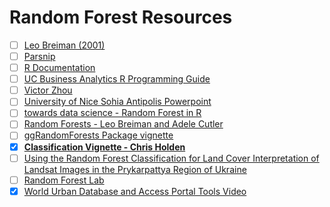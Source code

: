 Random Forest Resources
================

  - [ ] [Leo Breiman
    (2001)](https://www.stat.berkeley.edu/~breiman/randomforest2001.pdf)
  - [ ] [Parsnip](https://parsnip.tidymodels.org/)
  - [ ] [R
    Documentation](https://cran.r-project.org/web/packages/randomForest/randomForest.pdf)
  - [ ] [UC Business Analytics R Programming
    Guide](https://uc-r.github.io/random_forests)
  - [ ] [Victor
    Zhou](https://victorzhou.com/blog/intro-to-random-forests/)
  - [ ] [University of Nice Sohia Antipolis
    Powerpoint](https://perso.math.univ-toulouse.fr/motimo/files/2013/07/random-forest.pdf)
  - [ ] [towards data science - Random Forest in
    R](https://towardsdatascience.com/random-forest-in-r-f66adf80ec9)
  - [ ] [Random Forests - Leo Breiman and Adele
    Cutler](https://www.stat.berkeley.edu/~breiman/RandomForests/cc_home.htm)
  - [ ] [ggRandomForests Package
    vignette](https://rdrr.io/github/ehrlinger/ggRFVignette/f/vignettes/randomForest.Rmd)
  - [x] [**Classification Vignette - Chris
    Holden**](http://ceholden.github.io/open-geo-tutorial/R/chapter_5_classification.html)
  - [ ] [Using the Random Forest Classification for Land Cover
    Interpretation of Landsat Images in the Prykarpattya Region of
    Ukraine](https://ieeexplore.ieee.org/document/8526646)
  - [ ] [Random Forest
    Lab](https://sites.ualberta.ca/~ahamann/teaching/renr690/LabRF.pdf)
  - [x] [World Urban Database and Access Portal Tools
    Video](http://www.wudapt.org/wudapt-video/)
